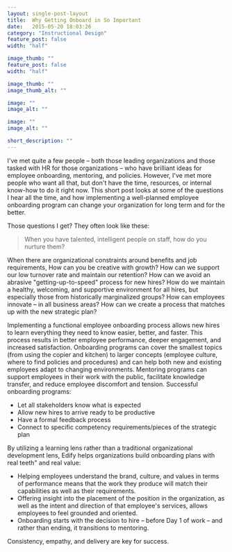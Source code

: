 ```yaml
---
layout: single-post-layout
title:  Why Getting Onboard in So Important
date:   2015-05-20 18:03:26
category: "Instructional Design"
feature_post: false
width: "half"

image_thumb: ""
feature_post: false
width: "half"

image_thumb: ""
image_thumb_alt: ""

image: ""
image_alt: ""

image: ""
image_alt: ""

short_description: ""
---
```


I've met quite a few people – both those leading organizations and those tasked with HR for those organizations – who have brilliant ideas for employee onboarding, mentoring, and policies. However, I've met more people who want all that, but don't have the time, resources, or internal know-how to do it right now. This short post looks at some of the questions I hear all the time, and how implementing a well-planned employee onboarding program can change your organization for long term and for the better.

Those questions I get? They often look like these:

> When you have talented, intelligent people on staff, how do you nurture them?

When there are organizational constraints around benefits and job requirements, How can you be creative with growth? How can we support our low turnover rate and maintain our retention? How can we avoid an abrasive "getting-up-to-speed" process for new hires? How do we maintain a healthy, welcoming, and supportive environment for all hires, but especially those from historically marginalized groups? How can employees innovate – in all business areas? How can we create a process that matches up with the new strategic plan?

Implementing a functional employee onboarding process allows new hires to learn everything they need to know easier, better, and faster. This process results in better employee performance, deeper engagement, and increased satisfaction. Onboarding programs can cover the smallest topics (from using the copier and kitchen) to larger concepts (employee culture, where to find policies and procedures) and can help both new and existing employees adapt to changing environments. Mentoring programs can support employees in their work with the public, facilitate knowledge transfer, and reduce employee discomfort and tension. Successful onboarding programs:

* Let all stakeholders know what is expected
* Allow new hires to arrive ready to be productive
* Have a formal feedback process
* Connect to specific competency requirements/pieces of the strategic plan

By utilizing a learning lens rather than a traditional organizational development lens, Edify helps organizations build onboarding plans with real teeth" and real value:

* Helping employees understand the brand, culture, and values in terms of performance means that the work they produce will match their capabilities as well as their requirements.
* Offering insight into the placement of the position in the organization, as well as the intent and direction of that employee's services, allows employees to feel grounded and oriented.
* Onboarding starts with the decision to hire – before Day 1 of work – and rather than ending, it transitions to mentoring.

Consistency, empathy, and delivery are key for success.
